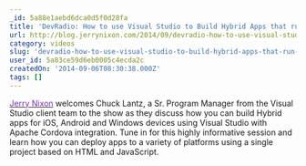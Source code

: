 ```yaml
---
_id: 5a88e1aebd6dca0d5f0d28fa
title: 'DevRadio: How to use Visual Studio to Build Hybrid Apps that run on iOS, Android and Windows devices '
url: http://blog.jerrynixon.com/2014/09/devradio-how-to-use-visual-studio-to.html
category: videos
slug: 'devradio-how-to-use-visual-studio-to-build-hybrid-apps-that-run-on-ios-android-and-windows-devices'
user_id: 5a83ce59d6eb0005c4ecda2c
createdOn: '2014-09-06T08:30:38.000Z'
tags: []
---
```


<a href="http://www.microsoft.com/click/services/Redirect2.ashx?CR_CC=200117938"><span style="color: #7830b0">Jerry Nixon</span></a> welcomes Chuck Lantz, a Sr. Program Manager from the Visual Studio client team to the show as they discuss how you can build Hybrid apps for iOS, Android and Windows devices using Visual Studio with Apache Cordova integration. Tune in for this highly informative session and learn how you can deploy apps to a variety of platforms using a single project based on HTML and JavaScript.
